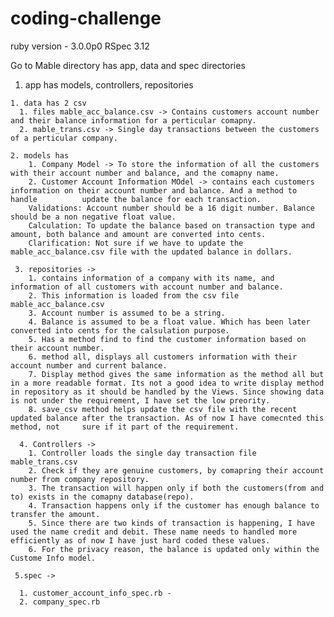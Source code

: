# coding-challenge

ruby version - 3.0.0p0
RSpec 3.12

Go to Mable directory has app, data and spec directories


  1. app has models, controllers, repositories
  
    1. data has 2 csv 
      1. files mable_acc_balance.csv -> Contains customers account number and their balance information for a perticular comapny.
      2. mable_trans.csv -> Single day transactions between the customers of a perticular company.

    2. models has 
        1. Company Model -> To store the information of all the customers with their account number and balance, and the comapny name.
        2. Customer Account Information MOdel -> contains each customers information on their account number and balance. And a method to handle          update the balance for each transaction.
        Validations: Account number should be a 16 digit number. Balance should be a non negative float value. 
        Calculation: To update the balance based on transaction type and amount, both balance and amount are converted into cents.
        Clarification: Not sure if we have to update the mable_acc_balance.csv file with the updated balance in dollars.
        
     3. repositories -> 
        1. contains information of a company with its name, and information of all customers with account number and balance.
        2. This information is loaded from the csv file mable_acc_balance.csv
        3. Account number is assumed to be a string.
        4. Balance is assumed to be a float value. Which has been later converted into cents for the calsulation purpose.
        5. Has a method find to find the customer information based on their account number.
        6. method all, displays all customers information with their account number and current balance.
        7. Display method gives the same information as the method all but in a more readable format. Its not a good idea to write display method in repository as it should be handled by the Views. Since showing data is not under the requirement, I have set the low preority.
        8. save_csv method helps update the csv file with the recent updated balance after the transaction. As of now I have comecnted this method, not     sure if it part of the requirement.
        
      4. Controllers -> 
        1. Controller loads the single day transaction file mable_trans.csv 
        2. Check if they are genuine customers, by comapring their account number from company repository.
        3. The transaction will happen only if both the customers(from and to) exists in the comapny database(repo).
        4. Transaction happens only if the customer has enough balance to transfer the amount.
        5. Since there are two kinds of transaction is happening, I have used the name credit and debit. These name needs to handled more efficiently as of now I have just hard coded these values.
        6. For the privacy reason, the balance is updated only within the Custome Info model.
        
     5.spec -> 
     
      1. customer_account_info_spec.rb -
      2. company_spec.rb
        
     
        
  
    
 
